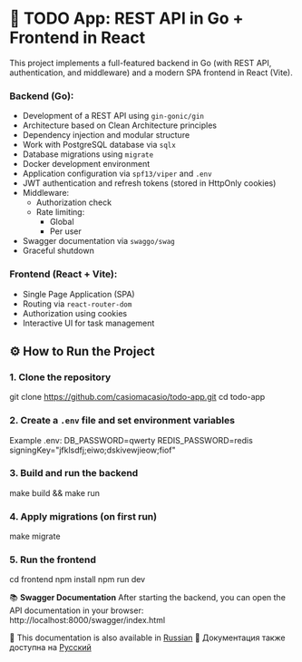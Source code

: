 # 📝 TODO App: REST API in Go + Frontend in React
This project implements a full-featured backend in Go (with REST API, authentication, and middleware) and a modern SPA frontend in React (Vite).

### Backend (Go):
- Development of a REST API using `gin-gonic/gin`
- Architecture based on Clean Architecture principles
- Dependency injection and modular structure
- Work with PostgreSQL database via `sqlx`
- Database migrations using `migrate`
- Docker development environment
- Application configuration via `spf13/viper` and `.env`
- JWT authentication and refresh tokens (stored in HttpOnly cookies)
- Middleware:
  - Authorization check
  - Rate limiting:
    - Global
    - Per user
- Swagger documentation via `swaggo/swag`
- Graceful shutdown

### Frontend (React + Vite):
- Single Page Application (SPA)
- Routing via `react-router-dom`
- Authorization using cookies
- Interactive UI for task management

## ⚙️ How to Run the Project

### 1. Clone the repository
git clone https://github.com/casiomacasio/todo-app.git
cd todo-app

### 2. Create a `.env` file and set environment variables
Example .env:
DB_PASSWORD=qwerty
REDIS_PASSWORD=redis
signingKey="jfklsdfj;eiwo;dskivewjieow;fiof"

### 3. Build and run the backend
make build && make run

### 4. Apply migrations (on first run)
make migrate

### 5. Run the frontend
cd frontend
npm install
npm run dev

📚 **Swagger Documentation**
After starting the backend, you can open the API documentation in your browser:
http://localhost:8000/swagger/index.html

📄 This documentation is also available in [Russian](README.md)
📄 Документация также доступна на [Русский](README.en.md)